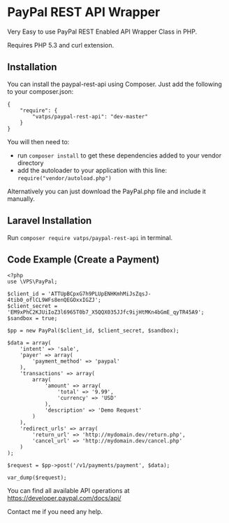 PayPal REST API Wrapper
=============

Very Easy to use PayPal REST Enabled API Wrapper Class in PHP.

Requires PHP 5.3 and curl extension.

Installation
------------

You can install the paypal-rest-api using Composer. Just add the following to your composer.json:

    {
        "require": {
            "vatps/paypal-rest-api": "dev-master"
        }
    }

You will then need to:
* run ``composer install`` to get these dependencies added to your vendor directory
* add the autoloader to your application with this line: ``require("vendor/autoload.php")``

Alternatively you can just download the PayPal.php file and include it manually.

Laravel Installation
--------------------

Run ``composer require vatps/paypal-rest-api`` in terminal.

Code Example (Create a Payment)
---------------

	<?php
	use \VPS\PayPal;
	
	$client_id = 'ATTUpBCpxG7h9PLUpENHKmhMiJsZqsJ-4tib0_oflCL9WFs8enQEGOxxIGZJ';
	$client_secret = 'EM9xPhC2KJUiIoZ3l6965T0b7_X5QQX035JJfc9ijHtMKn4bGmE_qyTR45A9';
	$sandbox = true;										

	$pp = new PayPal($client_id, $client_secret, $sandbox);

	$data = array(
		'intent' => 'sale',
		'payer' => array(
			'payment_method' => 'paypal'
		),
		'transactions' => array(
			array(
				'amount' => array(
					'total' => '9.99',
					'currency' => 'USD'
				),
				'description' => 'Demo Request'
			)
		),
		'redirect_urls' => array(
			'return_url' => 'http://mydomain.dev/return.php',
			'cancel_url' => 'http://mydomain.dev/cancel.php'
		)
	);

	$request = $pp->post('/v1/payments/payment', $data);

	var_dump($request);

You can find all available API operations at https://developer.paypal.com/docs/api/
	
Contact me if you need any help.	
